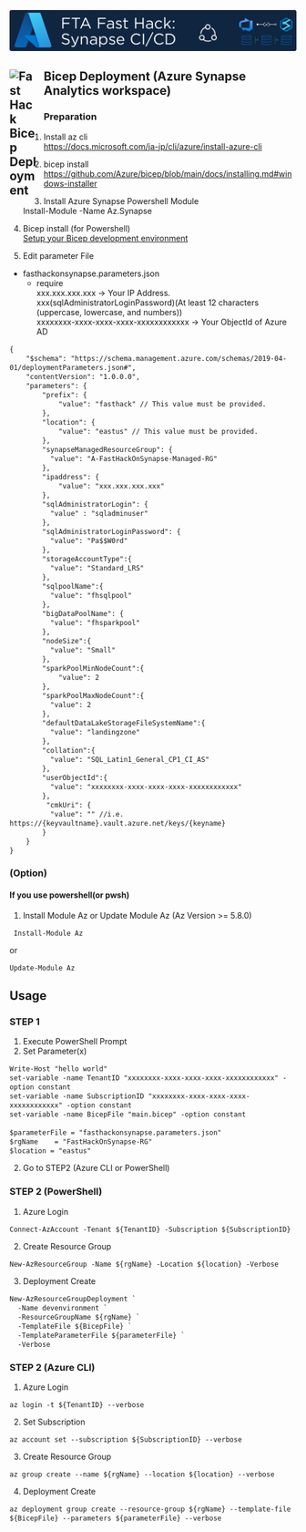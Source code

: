 ![Synapse FastHack CI/CD](/Assets/images/synapsecicd.png)

## <img src ='https://airsblobstorage.blob.core.windows.net/airstream/bicep.png' alt="Fast Hack Bicep Deployment" width="50px" style="float: left; margin-right:10px;"> Bicep Deployment (Azure Synapse Analytics workspace)

### Preparation
1. Install az cli  
https://docs.microsoft.com/ja-jp/cli/azure/install-azure-cli
2. bicep install
https://github.com/Azure/bicep/blob/main/docs/installing.md#windows-installer
3. Install Azure Synapse Powershell Module</br>
Install-Module -Name Az.Synapse
4. Bicep install (for Powershell)</br>
[Setup your Bicep development environment](https://github.com/Azure/bicep/blob/main/docs/installing.md#manual-with-powershell)


1. Edit parameter File
- fasthackonsynapse.parameters.json</br>
  - require</br>
  xxx.xxx.xxx.xxx -> Your IP Address.</br>
  xxx(sqlAdministratorLoginPassword)(At least 12 characters (uppercase, lowercase, and numbers)) </br>
  xxxxxxxx-xxxx-xxxx-xxxx-xxxxxxxxxxxx -> Your ObjectId of Azure AD
```
{
    "$schema": "https://schema.management.azure.com/schemas/2019-04-01/deploymentParameters.json#",
    "contentVersion": "1.0.0.0",
    "parameters": {
        "prefix": {
            "value": "fasthack" // This value must be provided.
        },
        "location": {
            "value": "eastus" // This value must be provided.
        },
        "synapseManagedResourceGroup": {
          "value": "A-FastHackOnSynapse-Managed-RG"
        },
        "ipaddress": {
            "value": "xxx.xxx.xxx.xxx"
        },
        "sqlAdministratorLogin": {
          "value" : "sqladminuser"
        },
        "sqlAdministratorLoginPassword": {
          "value": "Pa$$W0rd"
        },
        "storageAccountType":{
          "value": "Standard_LRS"
        },
        "sqlpoolName":{
          "value": "fhsqlpool"
        },
        "bigDataPoolName": {
          "value": "fhsparkpool"
        },
        "nodeSize":{
          "value": "Small"
        },
        "sparkPoolMinNodeCount":{
            "value": 2
        },
        "sparkPoolMaxNodeCount":{
          "value": 2
        },
        "defaultDataLakeStorageFileSystemName":{
          "value": "landingzone"
        },
        "collation":{
          "value": "SQL_Latin1_General_CP1_CI_AS"
        },
        "userObjectId":{
          "value": "xxxxxxxx-xxxx-xxxx-xxxx-xxxxxxxxxxxx"
        },
         "cmkUri": {
          "value": "" //i.e. https://{keyvaultname}.vault.azure.net/keys/{keyname}
        }
    }
}
```
### (Option)
#### If you use powershell(or pwsh)
1. Install Module Az or Update Module Az  (Az Version >= 5.8.0)
```
 Install-Module Az
```
or
```
Update-Module Az
```
## Usage
### STEP 1
1. Execute PowerShell Prompt
1. Set Parameter(x)

```
Write-Host "hello world"
set-variable -name TenantID "xxxxxxxx-xxxx-xxxx-xxxx-xxxxxxxxxxxx" -option constant
set-variable -name SubscriptionID "xxxxxxxx-xxxx-xxxx-xxxx-xxxxxxxxxxxx" -option constant
set-variable -name BicepFile "main.bicep" -option constant

$parameterFile = "fasthackonsynapse.parameters.json"
$rgName    = "FastHackOnSynapse-RG"
$location = "eastus"
```

2. Go to STEP2 (Azure CLI or PowerShell)
### STEP 2 (PowerShell)
1. Azure Login
```
Connect-AzAccount -Tenant ${TenantID} -Subscription ${SubscriptionID}
```
2. Create Resource Group  
```
New-AzResourceGroup -Name ${rgName} -Location ${location} -Verbose
```
3. Deployment Create  
```
New-AzResourceGroupDeployment `
  -Name devenvironment `
  -ResourceGroupName ${rgName} `
  -TemplateFile ${BicepFile} `
  -TemplateParameterFile ${parameterFile} `
  -Verbose
```

### STEP 2 (Azure CLI)
1. Azure Login
```
az login -t ${TenantID} --verbose
```
2. Set Subscription
```
az account set --subscription ${SubscriptionID} --verbose
```
3. Create Resource Group  
```
az group create --name ${rgName} --location ${location} --verbose
```
4. Deployment Create  
```
az deployment group create --resource-group ${rgName} --template-file ${BicepFile} --parameters ${parameterFile} --verbose
```

